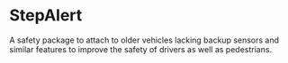 # StepAlert
A safety package to attach to older vehicles lacking backup sensors and similar features to improve the safety of drivers as well as pedestrians. 
